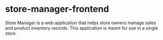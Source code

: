 # store-manager-frontend
Store Manager is a web application that helps store owners manage sales and product inventory records. This application is meant for use in a single store.
